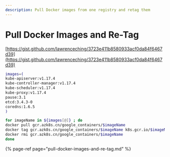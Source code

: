 ```yaml
---
description: Pull Docker images from one registry and retag them
---
```


# Pull Docker Images and Re-Tag

[https://gist.github.com/lawrenceching/3723e411b8580933acf0da84f6467d39](https://gist.github.com/lawrenceching/3723e411b8580933acf0da84f6467d39)

```bash
images=(
kube-apiserver:v1.17.4
kube-controller-manager:v1.17.4
kube-scheduler:v1.17.4
kube-proxy:v1.17.4
pause:3.1
etcd:3.4.3-0
coredns:1.6.5
)

for imageName in ${images[@]} ; do
docker pull gcr.azk8s.cn/google_containers/$imageName
docker tag gcr.azk8s.cn/google_containers/$imageName k8s.gcr.io/$imageName
docker rmi gcr.azk8s.cn/google_containers/$imageName
done
```

{% page-ref page="pull-docker-images-and-re-tag.md" %}



